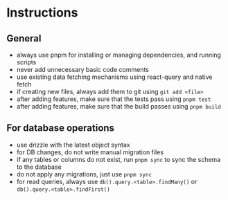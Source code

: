 # Instructions

## General

- always use pnpm for installing or managing dependencies, and running scripts
- never add unnecessary basic code comments
- use existing data fetching mechanisms using react-query and native fetch
- if creating new files, always add them to git using `git add <file>`
- after adding features, make sure that the tests pass using `pnpm test`
- after adding features, make sure that the build passes using `pnpm build`

## For database operations

- use drizzle with the latest object syntax
- for DB changes, do not write manual migration files
- if any tables or columns do not exist, run `pnpm sync` to sync the schema to the database
- do not apply any migrations, just use `pnpm sync`
- for read queries, always use `db().query.<table>.findMany()` or `db().query.<table>.findFirst()`
